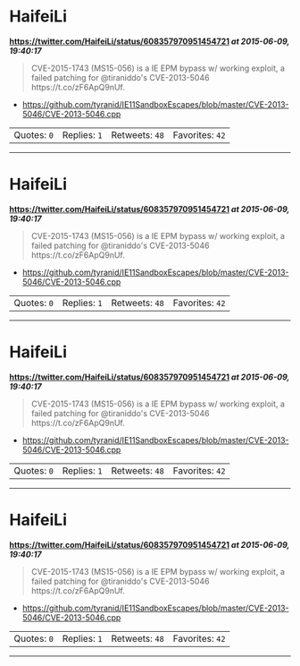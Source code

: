 # HaifeiLi
**https://twitter.com/HaifeiLi/status/608357970951454721 _at 2015-06-09, 19:40:17_**
<blockquote>
CVE-2015-1743 (MS15-056) is a IE EPM bypass w/ working exploit, a failed patching for @tiraniddo's CVE-2013-5046 https://t.co/zF6ApQ9nUf.
</blockquote>

* https://github.com/tyranid/IE11SandboxEscapes/blob/master/CVE-2013-5046/CVE-2013-5046.cpp

<table><tr>
<td>Quotes: <code>0</code></td>
<td>Replies: <code>1</code></td>
<td>Retweets: <code>48</code></td>
<td>Favorites: <code>42</code></td>
</tr></table>

---

# HaifeiLi
**https://twitter.com/HaifeiLi/status/608357970951454721 _at 2015-06-09, 19:40:17_**
<blockquote>
CVE-2015-1743 (MS15-056) is a IE EPM bypass w/ working exploit, a failed patching for @tiraniddo's CVE-2013-5046 https://t.co/zF6ApQ9nUf.
</blockquote>

* https://github.com/tyranid/IE11SandboxEscapes/blob/master/CVE-2013-5046/CVE-2013-5046.cpp

<table><tr>
<td>Quotes: <code>0</code></td>
<td>Replies: <code>1</code></td>
<td>Retweets: <code>48</code></td>
<td>Favorites: <code>42</code></td>
</tr></table>

---

# HaifeiLi
**https://twitter.com/HaifeiLi/status/608357970951454721 _at 2015-06-09, 19:40:17_**
<blockquote>
CVE-2015-1743 (MS15-056) is a IE EPM bypass w/ working exploit, a failed patching for @tiraniddo's CVE-2013-5046 https://t.co/zF6ApQ9nUf.
</blockquote>

* https://github.com/tyranid/IE11SandboxEscapes/blob/master/CVE-2013-5046/CVE-2013-5046.cpp

<table><tr>
<td>Quotes: <code>0</code></td>
<td>Replies: <code>1</code></td>
<td>Retweets: <code>48</code></td>
<td>Favorites: <code>42</code></td>
</tr></table>

---

# HaifeiLi
**https://twitter.com/HaifeiLi/status/608357970951454721 _at 2015-06-09, 19:40:17_**
<blockquote>
CVE-2015-1743 (MS15-056) is a IE EPM bypass w/ working exploit, a failed patching for @tiraniddo's CVE-2013-5046 https://t.co/zF6ApQ9nUf.
</blockquote>

* https://github.com/tyranid/IE11SandboxEscapes/blob/master/CVE-2013-5046/CVE-2013-5046.cpp

<table><tr>
<td>Quotes: <code>0</code></td>
<td>Replies: <code>1</code></td>
<td>Retweets: <code>48</code></td>
<td>Favorites: <code>42</code></td>
</tr></table>

---

